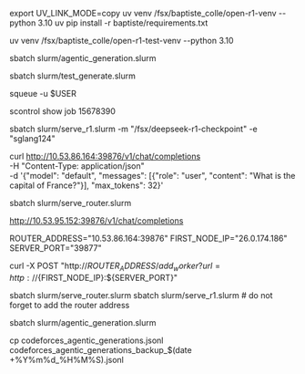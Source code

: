 export UV_LINK_MODE=copy 
uv venv /fsx/baptiste_colle/open-r1-venv --python 3.10 
uv pip install -r baptiste/requirements.txt


uv venv /fsx/baptiste_colle/open-r1-test-venv --python 3.10 

sbatch slurm/agentic_generation.slurm

sbatch slurm/test_generate.slurm


squeue -u $USER

scontrol show job 15678390


sbatch slurm/serve_r1.slurm -m "/fsx/deepseek-r1-checkpoint" -e "sglang124"


curl http://10.53.86.164:39876/v1/chat/completions \
  -H "Content-Type: application/json" \
  -d '{"model": "default", "messages": [{"role": "user", "content": "What is the capital of France?"}], "max_tokens": 32}'


sbatch slurm/serve_router.slurm

http://10.53.95.152:39876/v1/chat/completions


ROUTER_ADDRESS="10.53.86.164:39876"
FIRST_NODE_IP="26.0.174.186"
SERVER_PORT="39877"

curl -X POST "http://${ROUTER_ADDRESS}/add_worker?url=http://${FIRST_NODE_IP}:${SERVER_PORT}"




sbatch slurm/serve_router.slurm
sbatch slurm/serve_r1.slurm # do not forget to add the router address

sbatch slurm/agentic_generation.slurm


cp codeforces_agentic_generations.jsonl codeforces_agentic_generations_backup_$(date +%Y%m%d_%H%M%S).jsonl
 
